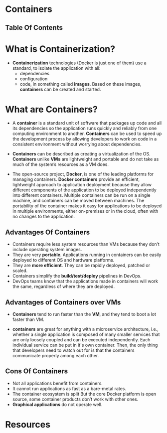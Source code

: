 # Containers

## Table Of Contents

# What is Containerization?

- **Containerization** technologies (Docker is just one of them) use a standard, to isolate the application with all:
  - dependencies
  - configuration
  - code, in something called **images**. Based on these images, **containers** can be created and started.

# What are Containers?

- A **container** is a standard unit of software that packages up code and all its dependencies so the application runs quickly and reliably from one computing environment to another. **Containers** can be used to speed up the development process by allowing developers to work on code in a consistent environment without worrying about dependencies.

- **Containers** can be described as creating a virtualization of the OS. **Containers** unlike **VMs** are lightweight and portable and do not take as much of the system’s resources as a VM does.

- The open-source project, **Docker**, is one of the leading platforms for managing containers. **Docker containers** provide an efficient, lightweight approach to application deployment because they allow different components of the application to be deployed independently into different containers. Multiple containers can be run on a single machine, and containers can be moved between machines. The portability of the container makes it easy for applications to be deployed in multiple environments, either on-premises or in the cloud, often with no changes to the application.

## Advantages Of Containers

- Containers require less system resources than VMs because they don’t include operating system images.
- They are very **portable**. Applications running in containers can be easily deployed to different OS and hardware platforms.
- They are **more efficient**. They can be rapidly deployed, patched or scaled.
- Containers simplify the **build/test/deploy** pipelines in DevOps.
- DevOps teams know that the applications made in containers will work the same, regardless of where they are deployed.

## Advantages of Containers over VMs

- **Containers** tend to run faster than the **VM**, and they tend to boot a lot faster than VM.

- **containers** are great for anything with a microservice architecture, i.e., whether a single application is composed of many smaller services that are only loosely coupled and can be executed independently. Each individual service can be put in it's own container. Then, the only thing that developers need to watch out for is that the containers communicate properly among each other.

## Cons Of Containers

- Not all applications benefit from containers.
- It cannot run applications as fast as a bare-metal rates.
- The container ecosystem is split But the core Docker platform is open source, some container products don’t work with other ones.
- **Graphical applications** do not operate well.

# Resources
